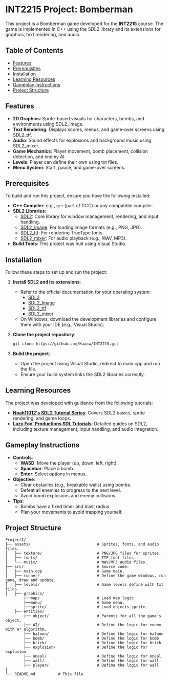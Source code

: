 # INT2215 Project: Bomberman

This project is a Bomberman game developed for the **INT2215** course. The game is implemented in C++ using the SDL2 library and its extensions for graphics, text rendering, and audio. 

## Table of Contents
- [Features](#features)
- [Prerequisites](#prerequisites)
- [Installation](#installation)
- [Learning Resources](#learning-resources)
- [Gameplay Instructions](#gameplay-instructions)
- [Project Structure](#project-structure)

## Features
- **2D Graphics**: Sprite-based visuals for characters, bombs, and environments using SDL2_Image.
- **Text Rendering**: Displays scores, menus, and game-over screens using SDL2_ttf.
- **Audio**: Sound effects for explosions and background music using SDL2_mixer.
- **Game Mechanics**: Player movement, bomb placement, collision detection, and enemy AI.
- **Levels**: Player can define their own using txt files.
- **Menu System**: Start, pause, and game-over screens.

## Prerequisites
To build and run this project, ensure you have the following installed:
- **C++ Compiler**: e.g., `g++` (part of GCC) or any compatible compiler.
- **SDL2 Libraries**:
  - [SDL2](https://www.libsdl.org/): Core library for window management, rendering, and input handling.
  - [SDL2_Image](https://github.com/libsdl-org/SDL_image): For loading image formats (e.g., PNG, JPG).
  - [SDL2_ttf](https://github.com/libsdl-org/SDL_ttf): For rendering TrueType fonts.
  - [SDL2_mixer](https://github.com/libsdl-org/SDL_mixer): For audio playback (e.g., WAV, MP3).
- **Build Tools**: This project was buit using Visual Studio.


## Installation
Follow these steps to set up and run the project:

1. **Install SDL2 and its extensions**:
   - Refer to the official documentation for your operating system:
     - [SDL2](https://www.libsdl.org/)
     - [SDL2_Image](https://github.com/libsdl-org/SDL_image)
     - [SDL2_ttf](https://github.com/libsdl-org/SDL_ttf)
     - [SDL2_mixer](https://github.com/libsdl-org/SDL_mixer)
   - On Windows, download the development libraries and configure them with your IDE (e.g., Visual Studio).

2. **Clone the project repository**:
   ```bash
   git clone https://github.com/Kaasw/INT2215.git
   ```


3. **Build the project**:
   - Open the project using Visual Studio, redirect to main.cpp and run the file.
   - Ensure your build system links the SDL2 libraries correctly.



## Learning Resources
The project was developed with guidance from the following tutorials:
- **[Noah11012's SDL2 Tutorial Series](https://dev.to/noah11012/series/8749)**: Covers SDL2 basics, sprite rendering, and game loops.
- **[Lazy Foo' Productions SDL Tutorials](https://lazyfoo.net/)**: Detailed guides on SDL2, including texture management, input handling, and audio integration.


## Gameplay Instructions
- **Controls**:
  - **WASD**: Move the player (up, down, left, right).
  - **Spacebar**: Place a bomb.
  - **Enter**: Select options in menus.
- **Objective**:
  - Clear obstacles (e.g., breakable walls) using bombs.
  - Defeat all enemies to progress to the next level.
  - Avoid bomb explosions and enemy collisions.
- **Tips**:
  - Bombs have a fixed timer and blast radius.
  - Plan your movements to avoid trapping yourself.

## Project Structure
```
Project1/
├── assets/                             # Sprites, fonts, and audio files.
│   ├── texture/                        # PNG/JPG files for sprites.
│   ├── fonts/                          # TTF font files.
│   └── music/                          # WAV/MP3 audio files.
├── src/                                # Source code.
│   ├── main.cpp                        # Game main.
│   ├── runner/                         # Define the game windows, run game, draw and update.
│   ├── levels/                         # Game levels define with txt files.
│   ├── graphics/
        ├──map/                         # Load map logic.
        ├──menu/                        # Game menu.
        ├──sprite/                      # Load objects sprite.
    ├── entities/
        ├── object/                     # Parents for all the game's object.
        ├── AI/                         # Define the logic for enemy with A* algorithm.
        ├── baloon/                     # Define the logic for baloon
        ├── bomb/                       # Define the logic for bomb
        ├── brick/                      # Define the logic for brick
        ├── explosion/                  # Define the logic for explosion
        ├── oneal/                      # Define the logic for oneal
        ├── wall/                       # Define the logic for wall
        ├── player/                     # Define the logic for wall
│   
└── README.md          # This file
```

